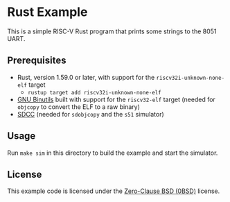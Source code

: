 # Rust Example

This is a simple RISC-V Rust program that prints some strings to the 8051 UART.


## Prerequisites

* Rust, version 1.59.0 or later, with support for the `riscv32i-unknown-none-elf` target
  * `rustup target add riscv32i-unknown-none-elf`
* [GNU Binutils][binutils] built with support for the `riscv32-elf` target
  (needed for `objcopy` to convert the ELF to a raw binary)
* [SDCC][sdcc] (needed for `sdobjcopy` and the `s51` simulator)


## Usage

Run `make sim` in this directory to build the example and start the simulator.


## License

This example code is licensed under the [Zero-Clause BSD (0BSD)][0BSD] license.


[binutils]: https://www.gnu.org/software/binutils/
[sdcc]: http://sdcc.sourceforge.net/
[0BSD]: https://opensource.org/licenses/0BSD
